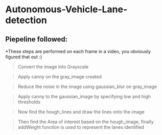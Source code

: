 # Autonomous-Vehicle-Lane-detection

## Piepeline followed: 
*These steps are performed on each frame in a video, you obviously figured that out :)
> Convert the image into Grayscale

> Apply canny on the gray_image created

> Reduce the noise in the image using gaussian_blur on gray_image

> Apply canny to the gaussian_image by specifying low and high thresholds

> Now find the hough_lines and draw the lines onto the image

> Then find the Area of interest based on the hough_image, finally addWeight function is used to represent the lanes identified
